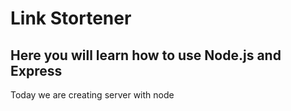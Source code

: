 # Link Stortener 

## Here you will learn how to use Node.js and Express

Today we are creating server with node 
